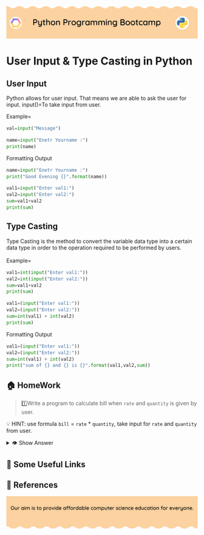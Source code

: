 <!-- HEADER -->
<p align="center">
  <img  src="./../assets/header.png?" />
</p>

# User Input & Type Casting in Python

## User Input

Python allows for user input.
That means we are able to ask the user for input.
input()=To take input from user.

Example=
```python
val=input("Message")
```
```python
name=input("Enetr Yourname :")
print(name)
```
Formatting Output
```python
name=input("Enetr Yourname :")
print("Good Evening {}".format(name))
```
```python
val1=input("Enter val1:")
val2=input("Enter val2:")
sum=val1+val2
print(sum)
```

## Type Casting 
Type Casting is the method to convert the variable data type into a certain data type in order to the operation required to be performed by users.<br><br>
Example=
```python
val1=int(input("Enter val1:"))
val2=int(input("Enter val2:"))
sum=val1+val2
print(sum)
```
```python
val1=(input("Enter val1:"))
val2=(input("Enter val2:"))
sum=int(val1) + int(val2)
print(sum)
```
Formatting Output

```python
val1=(input("Enter val1:"))
val2=(input("Enter val2:"))
sum=int(val1) + int(val2)
print("sum of {} and {} is {}".format(val1,val2,sum))
```


## 🏠 HomeWork

>1️⃣Write a program to calculate bill when `rate` and `quantity` is given by user.

💡 HINT: use formula `bill` = `rate` * `quantity`, take input for `rate` and `quantity` from user.

<details>
  <summary>👁 Show Answer</summary>

  <p>
  
  ```python
val1=(input("Enter Rate:"))
val2=(input("Enter quantity:"))
bill=int(val1)*int(var2)
print("sum of {} and {} is {}".format(val1,val2,bill))
  ```

  </p>

</details>

## 🔗 Some Useful Links

## 📖 References

<!-- FOOTER -->
<p align="center">
  <img  src="./../assets/footer.png" />
</p>